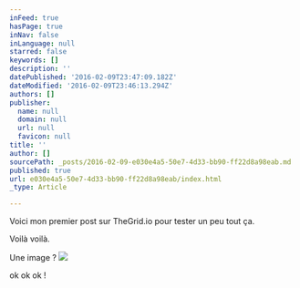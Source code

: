 ```yaml
---
inFeed: true
hasPage: true
inNav: false
inLanguage: null
starred: false
keywords: []
description: ''
datePublished: '2016-02-09T23:47:09.182Z'
dateModified: '2016-02-09T23:46:13.294Z'
authors: []
publisher:
  name: null
  domain: null
  url: null
  favicon: null
title: ''
author: []
sourcePath: _posts/2016-02-09-e030e4a5-50e7-4d33-bb90-ff22d8a98eab.md
published: true
url: e030e4a5-50e7-4d33-bb90-ff22d8a98eab/index.html
_type: Article

---
```

Voici mon premier post sur TheGrid.io pour tester un peu tout ça.

Voilà voilà.

Une image ?
![](https://the-grid-user-content.s3-us-west-2.amazonaws.com/d64e7f9d-8825-49cf-998d-bb177633a263.png)

ok ok ok !